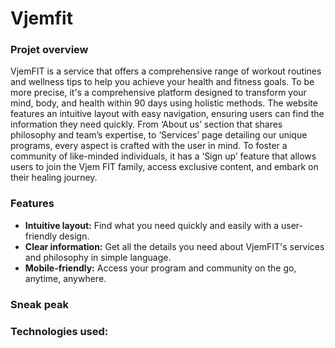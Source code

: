 # Vjemfit

### Projet overview
VjemFIT is a service that offers a comprehensive range of workout routines and wellness tips to help you achieve your health and fitness goals. To be more precise, it's a comprehensive platform designed to transform your mind, body, and health within 90 days using holistic methods. The website features an intuitive layout with easy navigation, ensuring users can find the information they need quickly. From ‘About us’ section that shares philosophy and team’s expertise, to ‘Services’ page detailing our unique programs, every aspect is crafted with the user in mind. To foster a community of like-minded individuals, it has a ‘Sign up’ feature that allows users to join the Vjem FIT family, access exclusive content, and embark on their healing journey.

### Features
* **Intuitive layout:** Find what you need quickly and easily with a user-friendly design.
* **Clear information:** Get all the details you need about VjemFIT's services and philosophy in simple language.
* **Mobile-friendly:** Access your program and community on the go, anytime, anywhere.

### Sneak peak

### Technologies used:

